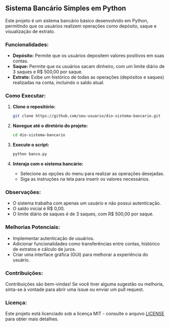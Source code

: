 ## Sistema Bancário Simples em Python

Este projeto é um sistema bancário básico desenvolvido em Python, permitindo que os usuários realizem operações como depósito, saque e visualização de extrato.

### Funcionalidades:

- **Depósito:** Permite que os usuários depositem valores positivos em suas contas.
- **Saque:** Permite que os usuários sacam dinheiro, com um limite diário de 3 saques e R$ 500,00 por saque. 
- **Extrato:** Exibe um histórico de todas as operações (depósitos e saques) realizadas na conta, incluindo o saldo atual.

### Como Executar:

1. **Clone o repositório:**

   ```bash
   git clone https://github.com/seu-usuario/dio-sistema-bancario.git
   ```

2. **Navegue até o diretório do projeto:**

   ```bash
   cd dio-sistema-bancario
   ```

3. **Execute o script:**

   ```bash
   python banco.py
   ```

4. **Interaja com o sistema bancário:**
   - Selecione as opções do menu para realizar as operações desejadas.
   - Siga as instruções na tela para inserir os valores necessários.

### Observações:

- O sistema trabalha com apenas um usuário e não possui autenticação.
- O saldo inicial é R$ 0,00.
- O limite diário de saques é de 3 saques, com R$ 500,00 por saque.

### Melhorias Potenciais:

- Implementar autenticação de usuários.
- Adicionar funcionalidades como transferências entre contas, histórico de extratos e cálculo de juros.
- Criar uma interface gráfica (GUI) para melhorar a experiência do usuário.

### Contribuições:

Contribuições são bem-vindas! Se você tiver alguma sugestão ou melhoria, sinta-se à vontade para abrir uma issue ou enviar um pull request.

### Licença:

Este projeto está licenciado sob a licença MIT - consulte o arquivo [LICENSE](LICENSE) para obter mais detalhes.
